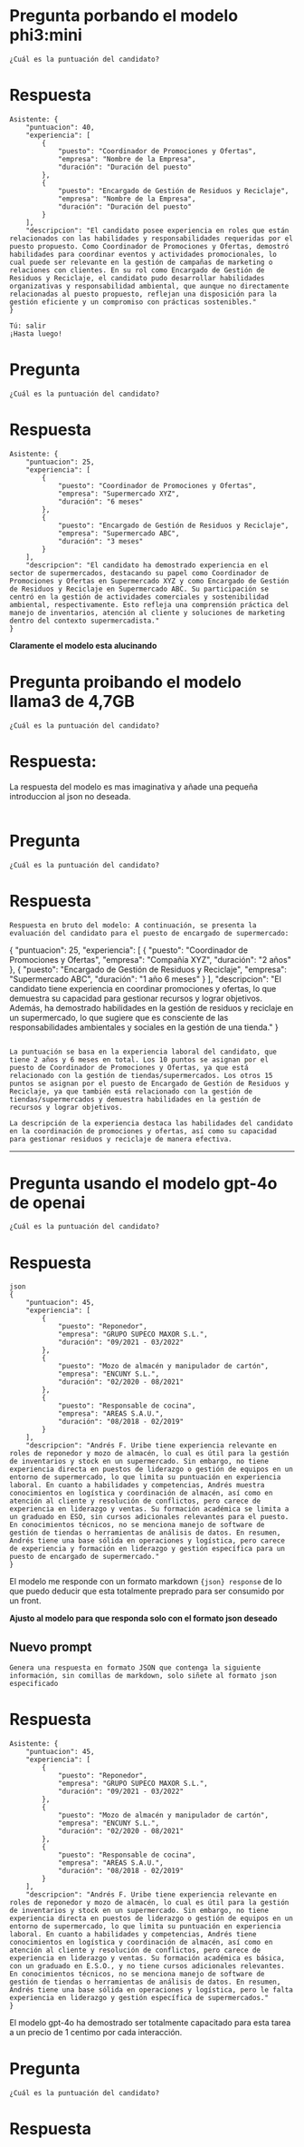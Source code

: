 # Pregunta porbando el modelo phi3:mini

```{bash}
¿Cuál es la puntuación del candidato?
```

# Respuesta

```{bash}
Asistente: {
    "puntuacion": 40,
    "experiencia": [
        {
            "puesto": "Coordinador de Promociones y Ofertas",
            "empresa": "Nombre de la Empresa",
            "duración": "Duración del puesto"
        },
        {
            "puesto": "Encargado de Gestión de Residuos y Reciclaje",
            "empresa": "Nombre de la Empresa",
            "duración": "Duración del puesto"
        }
    ],
    "descripcion": "El candidato posee experiencia en roles que están relacionados con las habilidades y responsabilidades requeridas por el puesto propuesto. Como Coordinador de Promociones y Ofertas, demostró habilidades para coordinar eventos y actividades promocionales, lo cual puede ser relevante en la gestión de campañas de marketing o relaciones con clientes. En su rol como Encargado de Gestión de Residuos y Reciclaje, el candidato pudo desarrollar habilidades organizativas y responsabilidad ambiental, que aunque no directamente relacionadas al puesto propuesto, reflejan una disposición para la gestión eficiente y un compromiso con prácticas sostenibles."
} 

Tú: salir
¡Hasta luego!
```

# Pregunta 

```{bash}
¿Cuál es la puntuación del candidato?
```

# Respuesta

```{bash}
Asistente: {
    "puntuacion": 25,
    "experiencia": [
        {
            "puesto": "Coordinador de Promociones y Ofertas",
            "empresa": "Supermercado XYZ",
            "duración": "6 meses"
        },
        {
            "puesto": "Encargado de Gestión de Residuos y Reciclaje",
            "empresa": "Supermercado ABC",
            "duración": "3 meses"
        }
    ],
    "descripcion": "El candidato ha demostrado experiencia en el sector de supermercados, destacando su papel como Coordinador de Promociones y Ofertas en Supermercado XYZ y como Encargado de Gestión de Residuos y Reciclaje en Supermercado ABC. Su participación se centró en la gestión de actividades comerciales y sostenibilidad ambiental, respectivamente. Esto refleja una comprensión práctica del manejo de inventarios, atención al cliente y soluciones de marketing dentro del contexto supermercadista."
} 
```
**Claramente el modelo esta alucinando**

# Pregunta proibando el modelo llama3 de 4,7GB

```{bash}
¿Cuál es la puntuación del candidato?
```

# Respuesta: 
La respuesta del modelo es mas imaginativa y añade una pequeña introduccion al json no deseada.
```{bash}
```

# Pregunta 

```{bash}
¿Cuál es la puntuación del candidato?
```

# Respuesta

```{bash}
Respuesta en bruto del modelo: A continuación, se presenta la evaluación del candidato para el puesto de encargado de supermercado:

```
{
    "puntuacion": 25,
    "experiencia": [
        {
            "puesto": "Coordinador de Promociones y Ofertas",
            "empresa": "Compañía XYZ",
            "duración": "2 años"
        },
        {
            "puesto": "Encargado de Gestión de Residuos y Reciclaje",
            "empresa": "Supermercado ABC",
            "duración": "1 año 6 meses"
        }
    ],
    "descripcion": "El candidato tiene experiencia en coordinar promociones y ofertas, lo que demuestra su capacidad para gestionar recursos y lograr objetivos. Además, ha demostrado habilidades en la gestión de residuos y reciclaje en un supermercado, lo que sugiere que es consciente de las responsabilidades ambientales y sociales en la gestión de una tienda."
}
```

La puntuación se basa en la experiencia laboral del candidato, que tiene 2 años y 6 meses en total. Los 10 puntos se asignan por el puesto de Coordinador de Promociones y Ofertas, ya que está relacionado con la gestión de tiendas/supermercados. Los otros 15 puntos se asignan por el puesto de Encargado de Gestión de Residuos y Reciclaje, ya que también está relacionado con la gestión de tiendas/supermercados y demuestra habilidades en la gestión de recursos y lograr objetivos.

La descripción de la experiencia destaca las habilidades del candidato en la coordinación de promociones y ofertas, así como su capacidad para gestionar residuos y reciclaje de manera efectiva.
```
-------------------------------------------------------------------------------------------------------------------------------

# Pregunta usando el modelo gpt-4o de openai

```{bash}
¿Cuál es la puntuación del candidato?
```

# Respuesta

```{bash}
json
{
    "puntuacion": 45,
    "experiencia": [
        {
            "puesto": "Reponedor",
            "empresa": "GRUPO SUPECO MAXOR S.L.",
            "duración": "09/2021 - 03/2022"
        },
        {
            "puesto": "Mozo de almacén y manipulador de cartón",
            "empresa": "ENCUNY S.L.",
            "duración": "02/2020 - 08/2021"
        },
        {
            "puesto": "Responsable de cocina",
            "empresa": "AREAS S.A.U.",
            "duración": "08/2018 - 02/2019"
        }
    ],
    "descripcion": "Andrés F. Uribe tiene experiencia relevante en roles de reponedor y mozo de almacén, lo cual es útil para la gestión de inventarios y stock en un supermercado. Sin embargo, no tiene experiencia directa en puestos de liderazgo o gestión de equipos en un entorno de supermercado, lo que limita su puntuación en experiencia laboral. En cuanto a habilidades y competencias, Andrés muestra conocimientos en logística y coordinación de almacén, así como en atención al cliente y resolución de conflictos, pero carece de experiencia en liderazgo y ventas. Su formación académica se limita a un graduado en ESO, sin cursos adicionales relevantes para el puesto. En conocimientos técnicos, no se menciona manejo de software de gestión de tiendas o herramientas de análisis de datos. En resumen, Andrés tiene una base sólida en operaciones y logística, pero carece de experiencia y formación en liderazgo y gestión específica para un puesto de encargado de supermercado."
}
```
El modelo me responde con un formato markdown ```{json} response``` de lo que puedo deducir que esta totalmente preprado para ser consumido por un front.

**Ajusto al modelo para que responda solo con el formato json deseado**

## Nuevo prompt 

```{bash}
Genera una respuesta en formato JSON que contenga la siguiente información, sin comillas de markdown, solo siñete al formato json especificado
```

# Respuesta

```{bash}
Asistente: {
    "puntuacion": 45,
    "experiencia": [
        {
            "puesto": "Reponedor",
            "empresa": "GRUPO SUPECO MAXOR S.L.",
            "duración": "09/2021 - 03/2022"
        },
        {
            "puesto": "Mozo de almacén y manipulador de cartón",
            "empresa": "ENCUNY S.L.",
            "duración": "02/2020 - 08/2021"
        },
        {
            "puesto": "Responsable de cocina",
            "empresa": "AREAS S.A.U.",
            "duración": "08/2018 - 02/2019"
        }
    ],
    "descripcion": "Andrés F. Uribe tiene experiencia relevante en roles de reponedor y mozo de almacén, lo cual es útil para la gestión de inventarios y stock en un supermercado. Sin embargo, no tiene experiencia directa en puestos de liderazgo o gestión de equipos en un entorno de supermercado, lo que limita su puntuación en experiencia laboral. En cuanto a habilidades y competencias, Andrés tiene conocimientos en logística y coordinación de almacén, así como en atención al cliente y resolución de conflictos, pero carece de experiencia en liderazgo y ventas. Su formación académica es básica, con un graduado en E.S.O., y no tiene cursos adicionales relevantes. En conocimientos técnicos, no se menciona manejo de software de gestión de tiendas o herramientas de análisis de datos. En resumen, Andrés tiene una base sólida en operaciones y logística, pero le falta experiencia en liderazgo y gestión específica de supermercados."
} 
```
El modelo gpt-4o ha demostrado ser totalmente capacitado para esta tarea a un precio de 1 centimo por cada interacción.

# Pregunta 

```{bash}
¿Cuál es la puntuación del candidato?
```

# Respuesta

```{bash}
```